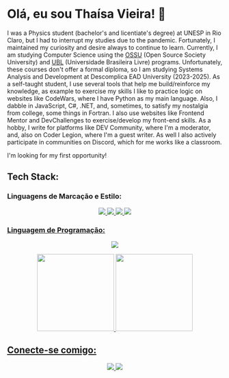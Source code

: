 # Olá, eu sou Thaísa Vieira! 👋
I was a Physics student (bachelor's and licentiate's degree) at UNESP in Rio Claro, but I had to interrupt my studies due to the pandemic. Fortunately, I maintained my curiosity and desire always to continue to learn.
Currently, I am studying Computer Science using the [OSSU](https://ossu.firebaseapp.com/#/) (Open Source Society University) and [UBL](https://ulivre.dev/) (Universidade Brasileira Livre) programs. Unfortunately, these courses don't offer a formal diploma, so I am studying Systems Analysis and Development at Descomplica EAD University (2023-2025).
As a self-taught student, I use several tools that help me build/reinforce my knowledge, as example to exercise my skills I like to practice logic on websites like CodeWars, where I have Python as my main language. Also, I dabble in JavaScript, C#, .NET, and, sometimes, to satisfy my nostalgia from college, some things in Fortran. I also use websites like Frontend Mentor and DevChallenges to exercise/develop my front-end skills.
As a hobby, I write for platforms like DEV Community, where I'm a moderator, and, also on Coder Legion, where I'm a guest writer. As well I also actively participate in communities on Discord, which for me works like a classroom.

I'm looking for my first opportunity!

## Tech Stack:
### Linguagens de Marcação e Estilo:
<p align="center">
    <a href="#"><img src="https://img.shields.io/badge/Markdown-000000?style=for-the-badge&logo=markdown&logoColor=white"</a>
    <a href="#"><img src="https://img.shields.io/badge/HTML5-000?style=for-the-badge&logo=html5&logoColor=white"</a>
    <a href="#"><img src="https://img.shields.io/badge/CSS3-000?style=for-the-badge&logo=css3&logoColor=white"</a>
    <a href="#"><img src="https://img.shields.io/badge/Sass-000?style=for-the-badge&logo=sass&logoColor=white"</a>
</p>

<h3>Linguagem de Programação:</h3>
<p align="center">
    <a href="#"><img src="https://img.shields.io/badge/JavaScript-000?style=for-the-badge&logo=javascript&logoColor=white"</a>
</p>
      
<div>
    <p align="center">
      <a href="https://github.com/thaisavieira">
   <img height="180em" src="https://github-readme-stats.vercel.app/api?username=thaisavieira&show_icons=true&theme=midnight-purple&include_all_commits=true&count_private=true"/>
   <img height="180em" src="https://github-readme-stats.vercel.app/api/top-langs/?username=thaisavieira&layout=compact&langs_count=6&theme=midnight-purple"/>
</div>
</p>
<h2>Conecte-se comigo:</h2>
<p align="center">
    <a href="https://www.linkedin.com/in/thaisa-vieira/" target="_blank"><img src="https://img.shields.io/badge/linkedin-000?style=for-the-badge&logo=linkedin&logoColor=whit"</a>
    <a href="http://dev.to/thaisavieira" target="_blank"><img src="https://img.shields.io/badge/dev-000?style=for-the-badge&logo=dev&logoColor=whit"</a>
</p>
